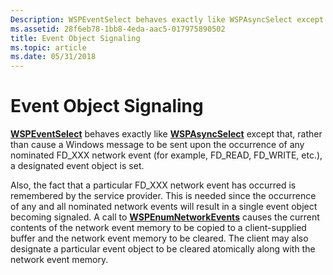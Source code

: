 ```yaml
---
Description: WSPEventSelect behaves exactly like WSPAsyncSelect except that, rather than cause a Windows message to be sent upon the occurrence of any nominated FD\_XXX network event (for example, FD\_READ, FD\_WRITE, etc.), a designated event object is set.
ms.assetid: 28f6eb78-1bb8-4eda-aac5-017975890502
title: Event Object Signaling
ms.topic: article
ms.date: 05/31/2018
---
```


# Event Object Signaling

[**WSPEventSelect**](https://msdn.microsoft.com/en-us/library/ms742276(v=VS.85).aspx) behaves exactly like [**WSPAsyncSelect**](https://msdn.microsoft.com/en-us/library/ms742267(v=VS.85).aspx) except that, rather than cause a Windows message to be sent upon the occurrence of any nominated FD\_XXX network event (for example, FD\_READ, FD\_WRITE, etc.), a designated event object is set.

Also, the fact that a particular FD\_XXX network event has occurred is remembered by the service provider. This is needed since the occurrence of any and all nominated network events will result in a single event object becoming signaled. A call to [**WSPEnumNetworkEvents**](https://msdn.microsoft.com/en-us/library/ms742275(v=VS.85).aspx) causes the current contents of the network event memory to be copied to a client-supplied buffer and the network event memory to be cleared. The client may also designate a particular event object to be cleared atomically along with the network event memory.

 

 



